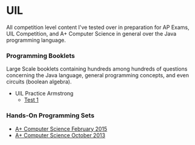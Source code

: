 # UIL

All competition level content I've tested over in preparation for AP Exams, UIL Competition, and A+ Computer Science in general over the Java programming language.

### Programming Booklets

Large Scale booklets containing hundreds among hundreds of questions concerning the Java language, general programming concepts, and even circuits (boolean algebra).

- UIL Practice Armstrong
    - [Test 1](./uil-practice-armstrong/test-1/EXPLANATION.md)

### Hands-On Programming Sets

- [A+ Computer Science February 2015](./aplus-february-2015/README.MD)
- [A+ Computer Science October 2013](./aplus-october-2013/README.MD)